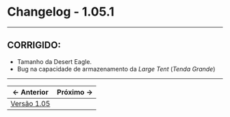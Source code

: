 # Changelog - 1.05.1

---
## **CORRIGIDO**:
- Tamanho da Desert Eagle.
- Bug na capacidade de armazenamento da *Large Tent* (*Tenda Grande*)
---

← Anterior             |  Próximo →
:-------------------------:|:-------------------------:
[Versão 1.05](https://stoneagemta.com/releases/dayz/1.05) |
